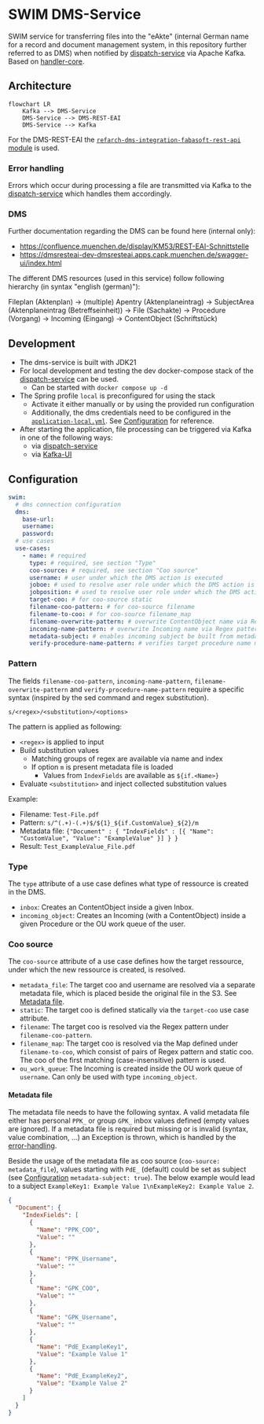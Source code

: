 # SWIM DMS-Service

SWIM service for transferring files into the "eAkte" (internal German name for a record and document management system, in this repository further referred to as DMS) when notified by [dispatch-service](../dispatch-service) via Apache Kafka.
Based on [handler-core](../handler-core).

## Architecture

```mermaid
flowchart LR
    Kafka --> DMS-Service
    DMS-Service --> DMS-REST-EAI
    DMS-Service --> Kafka
```

For the DMS-REST-EAI the [`refarch-dms-integration-fabasoft-rest-api` module](https://github.com/it-at-m/refarch/tree/main/refarch-integrations/refarch-dms-integration/refarch-dms-integration-fabasoft-rest-api) is used. 

### Error handling

Errors which occur during processing a file are transmitted via Kafka to the [dispatch-service](../dispatch-service) which handles them accordingly.

### DMS

Further documentation regarding the DMS can be found here (internal only):
- https://confluence.muenchen.de/display/KM53/REST-EAI-Schnittstelle
- https://dmsresteai-dev-dmsresteai.apps.capk.muenchen.de/swagger-ui/index.html

The different DMS resources (used in this service) follow following hierarchy (in syntax "english (german)"):

Fileplan (Aktenplan) → (multiple) Apentry (Aktenplaneintrag) → SubjectArea (Aktenplaneintrag (Betreffseinheit)) → File (Sachakte) → Procedure (Vorgang) → Incoming (Eingang) → ContentObject (Schriftstück)

## Development

- The dms-service is built with JDK21
- For local development and testing the dev docker-compose stack of the [dispatch-service](../dispatch-service) can be used.
    - Can be started with `docker compose up -d`
- The Spring profile `local` is preconfigured for using the stack
    - Activate it either manually or by using the provided run configuration
    - Additionally, the dms credentials need to be configured in the [`application-local.yml`](./src/main/resources/application-local.yml). See [Configuration](#configuration) for reference.
- After starting the application, file processing can be triggered via Kafka in one of the following ways:
    - via [dispatch-service](../dispatch-service)
    - via [Kafka-UI](http://localhost:8089/)

## Configuration

```yaml
swim:
  # dms connection configuration
  dms:
    base-url:
    username:
    password:
  # use cases
  use-cases:
    - name: # required
      type: # required, see section "Type"
      coo-source: # required, see section "Coo source"
      username: # user under which the DMS action is executed
      joboe: # used to resolve user role under which the DMS action is executed, default role if not defined
      jobposition: # used to resolve user role under which the DMS action is executed, default role if not defined
      target-coo: # for coo-source static
      filename-coo-pattern: # for coo-source filename
      filename-to-coo: # for coo-source filename_map
      filename-overwrite-pattern: # overwrite ContentObject name via Regex pattern
      incoming-name-pattern: # overwrite Incoming name via Regex pattern, only applies to type incoming_object
      metadata-subject: # enables incoming subject be built from metadata file
      verify-procedure-name-pattern: # verifies target procedure name matches this pattern, only applies to type incoming_object
```

### Pattern

The fields `filename-coo-pattern`, `incoming-name-pattern`, `filename-overwrite-pattern` and `verify-procedure-name-pattern` require a specific syntax (inspired by the sed command and regex substitution).

```
s/<regex>/<substitution>/<options>
```

The pattern is applied as following:
- `<regex>` is applied to input
- Build substitution values
  - Matching groups of regex are available via name and index
  - If option `m` is present metadata file is loaded
    - Values from `IndexFields` are available as `${if.<Name>}`
- Evaluate `<substitution>` and inject collected substitution values

Example:
- Filename: `Test-File.pdf`
- Pattern: `s/^(.+)-(.+)$/${1}_${if.CustomValue}_${2}/m`
- Metadata file: `{"Document" : { "IndexFields" : [{ "Name": "CustomValue", "Value": "ExampleValue" }] } }`
- Result: `Test_ExampleValue_File.pdf`

### Type

The `type` attribute of a use case defines what type of ressource is created in the DMS.

- `inbox`: Creates an ContentObject inside a given Inbox.
- `incoming_object`: Creates an Incoming (with a ContentObject) inside a given Procedure or the OU work queue of the user.

### Coo source

The `coo-source` attribute of a use case defines how the target ressource, under which the new ressource is created, is resolved.

- `metadata_file`: The target coo and username are resolved via a separate metadata file, which is placed beside the original file in the S3. See [Metadata file](#metadata-file).
- `static`: The target coo is defined statically via the `target-coo` use case attribute.
- `filename`: The target coo is resolved via the Regex pattern under `filename-coo-pattern`.
- `filename_map`: The target coo is resolved via the Map defined under `filename-to-coo`, which consist of pairs of Regex pattern and static coo. The coo of the first matching (case-insensitive) pattern is used.
- `ou_work_queue`: The Incoming is created inside the OU work queue of `username`. Can only be used with type `incoming_object`.

#### Metadata file

The metadata file needs to have the following syntax.
A valid metadata file either has personal `PPK_` or group `GPK_` inbox values defined (empty values are ignored).
If a metadata file is required but missing or is invalid (syntax, value combination, ...) an Exception is thrown, which is handled by the [error-handling](#error-handling).

Beside the usage of the metadata file as coo source (`coo-source: metadata_file`), values starting with `PdE_` (default) could be set as subject (see [Configuration](#configuration) `metadata-subject: true`).
The below example would lead to a subject `ExampleKey1: Example Value 1\nExampleKey2: Example Value 2`.

```json
{
  "Document": {
    "IndexFields": [
      {
        "Name": "PPK_COO",
        "Value": ""
      },
      {
        "Name": "PPK_Username",
        "Value": ""
      },
      {
        "Name": "GPK_COO",
        "Value": ""
      },
      {
        "Name": "GPK_Username",
        "Value": ""
      },
      {
        "Name": "PdE_ExampleKey1",
        "Value": "Example Value 1"
      },
      {
        "Name": "PdE_ExampleKey2",
        "Value": "Example Value 2"
      }
    ]
  }
}
```
